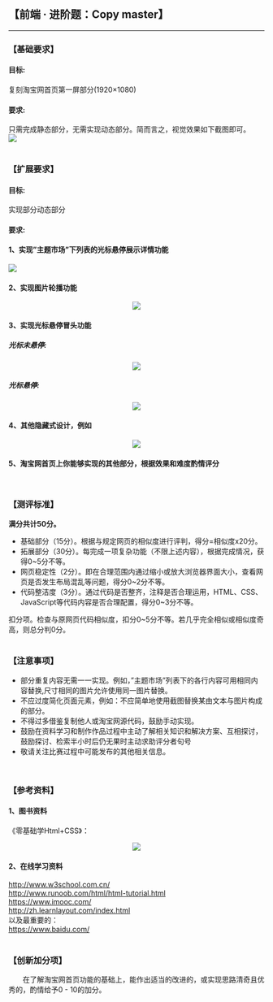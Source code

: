 ## 【前端 · 进阶题：Copy master】

---
### 【基础要求】
#### 目标: 
复刻淘宝网首页第一屏部分(1920×1080)  
#### 要求:
只需完成静态部分，无需实现动态部分。简而言之，视觉效果如下截图即可。  
![](https://github.com/CXCYGZF-UESTC/SME_2018/raw/master/%E5%89%8D%E7%AB%AF%20%C2%B7%20%E8%BF%9B%E9%98%B6%E9%A2%98/picture/%E5%9B%BE%E4%B8%80.png)  
<br />
  
### 【扩展要求】
#### 目标: 
实现部分动态部分  
#### 要求:  
#### 1、实现”主题市场”下列表的光标悬停展示详情功能  
![](https://github.com/CXCYGZF-UESTC/SME_2018/raw/master/%E5%89%8D%E7%AB%AF%20%C2%B7%20%E8%BF%9B%E9%98%B6%E9%A2%98/picture/%E5%9B%BE%E4%BA%8C.png)

#### 2、实现图片轮播功能  
<p align="center">
 <img src="https://github.com/CXCYGZF-UESTC/SME_2018/blob/master/%E5%89%8D%E7%AB%AF%20%C2%B7%20%E8%BF%9B%E9%98%B6%E9%A2%98/picture/%E5%9B%BE%E4%B8%89.png">
</p>  


#### 3、实现光标悬停冒头功能

##### 光标未悬停:  
<p align="center">
 <img src="https://github.com/CXCYGZF-UESTC/SME_2018/raw/master/%E5%89%8D%E7%AB%AF%20%C2%B7%20%E8%BF%9B%E9%98%B6%E9%A2%98/picture/%E5%9B%BE%E5%9B%9B.png">
</p>  

##### 光标悬停:  
<p align="center">
 <img src="https://github.com/CXCYGZF-UESTC/SME_2018/raw/master/%E5%89%8D%E7%AB%AF%20%C2%B7%20%E8%BF%9B%E9%98%B6%E9%A2%98/picture/%E5%9B%BE%E4%BA%94.png">
</p>  

#### 4、其他隐藏式设计，例如  
<p align="center">
 <img src="https://github.com/CXCYGZF-UESTC/SME_2018/raw/master/%E5%89%8D%E7%AB%AF%20%C2%B7%20%E8%BF%9B%E9%98%B6%E9%A2%98/picture/%E5%9B%BE%E5%85%AD.png">
</p>  

#### 5、淘宝网首页上你能够实现的其他部分，根据效果和难度酌情评分  
<br />
  
### 【测评标准】
**满分共计50分。**  
- 基础部分（15分）。根据与规定网页的相似度进行评判，得分=相似度x20分。  
- 拓展部分（30分）。每完成一项复杂功能（不限上述内容），根据完成情况，获得0~5分不等。  
- 网页稳定性（2分）。即在合理范围内通过缩小或放大浏览器界面大小，查看网页是否发生布局混乱等问题，得分0~2分不等。  
- 代码整洁度（3分）。通过代码是否整齐，注释是否合理运用，HTML、CSS、JavaScript等代码内容是否合理配置，得分0~3分不等。

扣分项。检查与原网页代码相似度，扣分0~5分不等。若几乎完全相似或相似度奇高，则总分判0分。  
<br />
  
### 【注意事项】
- 部分重复内容无需一一实现。例如，”主题市场”列表下的各行内容可用相同内容替换,尺寸相同的图片允许使用同一图片替换。  
- 不应过度简化页面元素，例如：不应简单地使用截图替换某由文本与图片构成的部分。  
- 不得过多借鉴复制他人或淘宝网源代码，鼓励手动实现。  
- 鼓励在资料学习和制作作品过程中主动了解相关知识和解决方案、互相探讨，鼓励探讨、检索半小时后仍无果时主动求助评分者句号  
- 敬请关注比赛过程中可能发布的其他相关信息。  
<br />
  
### 【参考资料】
#### 1、图书资料  
《零基础学Html+CSS》：  
<p align="center">
 <img src="https://github.com/CXCYGZF-UESTC/SME_2018/raw/master/%E5%89%8D%E7%AB%AF%20%C2%B7%20%E8%BF%9B%E9%98%B6%E9%A2%98/picture/%E5%9B%BE%E4%B8%83.jpg">
</p>  
  
#### 2、在线学习资料  
http://www.w3school.com.cn/  
http://www.runoob.com/html/html-tutorial.html  
https://www.imooc.com/  
http://zh.learnlayout.com/index.html  
以及最重要的：  
https://www.baidu.com/   
<br />
  
### 【创新加分项】  
&emsp;&emsp;在了解淘宝网首页功能的基础上，能作出适当的改进的，或实现思路清奇且优秀的，酌情给予0 - 10的加分。  

